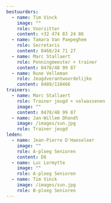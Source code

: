 ```yaml
---
bestuurders:
  - name: Tim Vinck
    image: ""
    role: Voorzitter
    content: +32 474 83 24 86
  - name: Tamara Van Paepeghem
    role: Secretaris
    content: 0468/24 71 27
  - name: Marc Stallaert
    role: Penningmeester + trainer
    content: 0478/48 99 87
  - name: Rune Velleman
    role: Jeugdverantwoordelijke
    content: 0489/110466
trainers:
  - name: Marc Stallaert
    role: Trainer jeugd + volwassenen
    image: ""
    content: 0478/48 99 87
  - name: Jan-Willem Dhondt
    image: /images/sun.jpg
    role: Trainer jeugd
leden:
  - name: Jean-Pierre D'Haeseleer
    image: ""
    role: A-ploeg Senioren
    content: D6
  - name: Luc Lermytte
    image: ""
    role: A-ploeg Senioren
  - name: Tim Vinck
    image: /images/sun.jpg
    role: B-ploeg Senioren
---
```

